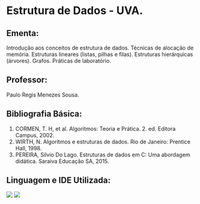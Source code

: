 # Estrutura de Dados - UVA.

## Ementa:
Introdução aos conceitos de estrutura de dados. Técnicas de alocação de memória. Estruturas lineares (listas, pilhas e filas). Estruturas hierárquicas (árvores). Grafos. Práticas de laboratório.

## Professor:
Paulo Regis Menezes Sousa.

## Bibliografia Básica:
1. CORMEN, T. H, et al. Algoritmos: Teoria e Prática. 2. ed. Editora Campus, 2002.
2. WIRTH, N. Algoritmos e estruturas de dados. Rio de Janeiro: Prentice Hall, 1998.
3. PEREIRA, Silvio Do Lago. Estruturas de dados em C: Uma abordagem didática. Saraiva Educação SA, 2015.
 
## Linguagem e IDE Utilizada:
<a href = "https://pt.wikipedia.org/wiki/C_(linguagem_de_programa%C3%A7%C3%A3o)"><img src="https://img.shields.io/badge/-%23333?style=for-the-badge&logo=c&logoColor=%22red%22%20arget=%22_blank"></a>
<a href = "https://code.visualstudio.com/"><img src="https://img.shields.io/badge/-Visual%20Studio%20Code-%23333?style=for-the-badge&logo=visual-studio-code&logoColor=%22red%22%20arget=%22_blank"></a>
